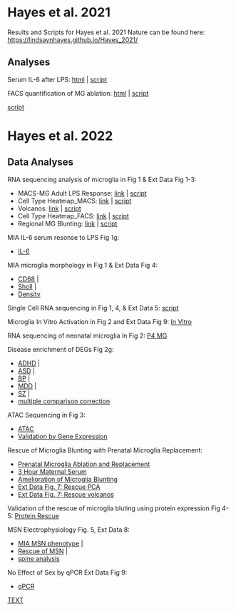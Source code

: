 # Hayes et al. 2021

Results and Scripts for Hayes et al. 2021 Nature can be found here:
https://lindsaynhayes.github.io/Hayes_2021/

## **Analyses**
Serum IL-6 after LPS: 
[html]( https://lindsaynhayes.github.io/Hayes_2021/Serum_LPS/Serum_LPS.html )  |  [script](https://github.com/lindsaynhayes/Hayes_2021/blob/gh-pages/Serum_LPS/LPS_Serum.Rmd)


FACS quantification of MG ablation: 
[html]( https://lindsaynhayes.github.io/Hayes_2021/FACS/Fig_ED7e.html )  |  [script](https://github.com/lindsaynhayes/Hayes_2021/blob/gh-pages/FACS/Fig_ED7e.Rmd)


[script](https://github.com/lindsaynhayes/Hayes_2021/blob/gh-pages//.Rmd)

# Hayes et al. 2022
## **Data Analyses**

RNA sequencing analysis of microglia in Fig 1 & Ext Data Fig 1-3:
- MACS-MG Adult LPS Response: [link]( https://lindsaynhayes.github.io/Hayes_2021/Bulk_RNAseq_MACS/DESeq2_MACS_Adult_Bulk_publication.html ) | [script](https://github.com/lindsaynhayes/Hayes_2021/blob/gh-pages/Bulk_RNAseq_MACS/DESeq2_MACS_Adult_Bulk_publication.Rmd)
- Cell Type Heatmap_MACS: [link]( https://lindsaynhayes.github.io/Hayes_2021/Bulk_RNAseq_MACS/DESeq2_MACS_Adult_Bulk_Heatmap.html )  | [script](https://github.com/lindsaynhayes/Hayes_2021/blob/gh-pages/Bulk_RNAseq_MACS/DESeq2_MACS_Adult_Bulk_Heatmap.Rmd)
- Volcanos: [link]( https://lindsaynhayes.github.io/Hayes_2021/Bulk_RNAseq_MACS/DESeq2_MACS_Adult_Bulk_Volcano.html ) | [script](https://github.com/lindsaynhayes/Hayes_2021/blob/gh-pages/Bulk_RNAseq_MACS/DESeq2_MACS_Adult_Bulk_Volcano.Rmd)
- Cell Type Heatmap_FACS: [link]( https://lindsaynhayes.github.io/Hayes_2021/Bulk_RNAseq_FACS/DESeq2_FACS_Bulk_Heatmap.html ) | [script](https://github.com/lindsaynhayes/Hayes_2021/blob/gh-pages/Bulk_RNAseq_FACS/DESeq2_FACS_Bulk_Heatmap.Rmd)
- Regional MG Blunting: [link]( https://lindsaynhayes.github.io/Hayes_2021/Bulk_RNAseq_MACS/DESeq2_MACS_Adult_Bulk_Region_publication.html) | [script](https://github.com/lindsaynhayes/Hayes_2021/blob/gh-pages/Bulk_RNAseq_MACS/DESeq2_MACS_Adult_Bulk_Region_publication.Rmd)

MIA IL-6 serum resonse to LPS Fig 1g:
- [IL-6]( https://lindsaynhayes.github.io/Hayes_2021/Serum/1g_LPS_Serum.html )

MIA microglia morphology in Fig 1 & Ext Data Fig 4:
- [CD68]( https://lindsaynhayes.github.io/Hayes_2021/MG_Morph/MG_CD68_pub.html ) |
- [Sholl]( https://lindsaynhayes.github.io/Hayes_2021/Serum/MG_Sholl.html ) |
- [Density]( https://lindsaynhayes.github.io/Hayes_2021/Serum/MG_Density_pub.html )

Single Cell RNA sequencing in Fig 1, 4, & Ext Data 5:
[script](https://github.com/lindsaynhayes/Hayes_2021/blob/gh-pages/SingleCell/10x_analysis_pub.r)
 
Microglia In Vitro Activation in Fig 2 and Ext Data Fig 9:
 [In Vitro]( https://lindsaynhayes.github.io/Hayes_2021/InVitro/210903_invitro.html )

RNA sequencing of neonatal microglia in Fig 2:
 [P4 MG]( https://lindsaynhayes.github.io/Hayes_2021/Bulk_RNAseq_P4/DESeq2_MACS_P4_Bulk_pub.html)

Disease enrichment of DEGs Fig 2g: 
- [ADHD]( https://lindsaynhayes.github.io/Hayes_2021/Disease_Enrichment/ADHD.html )  |
- [ASD]( https://lindsaynhayes.github.io/Hayes_2021/Disease_Enrichment/AUT.html )  |
- [BP]( https://lindsaynhayes.github.io/Hayes_2021/Disease_Enrichment/BPD.html )  |
- [MDD]( https://lindsaynhayes.github.io/Hayes_2021/Disease_Enrichment/DEP.html )  |
- [SZ]( https://lindsaynhayes.github.io/Hayes_2021/Disease_Enrichment/SCZ.html )  |
- [multiple comparison correction]( https://lindsaynhayes.github.io/Hayes_2021/Disease_Enrichment/P_correct.nb.html)

ATAC Sequencing in Fig 3:
- [ATAC]( https://lindsaynhayes.github.io/Hayes_2021/ATAC/210329_ATAC_v3_MvCinLPS_pub.html )
- [Validation by Gene Expression]( https://lindsaynhayes.github.io/Hayes_2021/Bulk_RNAseq_FACS/QuickPlot_Pub.html)

Rescue of Microglia Blunting with Prenatal Microglia Replacement:
- [Prenatal Microglia Ablation and Replacement]( https://lindsaynhayes.github.io/Hayes_2021/FACS/Fig_ED7e.html)
- [3 Hour Maternal Serum]( https://lindsaynhayes.github.io/Hayes_2021/Serum/Maternal_Serum.html)
- [Amelioration of Microglia Blunting]( https://lindsaynhayes.github.io/Hayes_2021/Bulk_RNAseq_Rescue_FACS/FACS_Rescue_LPS_pub.html)
- [Ext Data Fig. 7: Rescue PCA]( https://lindsaynhayes.github.io/Hayes_2021/Bulk_RNAseq_Rescue_FACS/PCA_Clust.html)
- [Ext Data Fig. 7: Rescue volcanos]( https://lindsaynhayes.github.io/Hayes_2021/Bulk_RNAseq_Rescue_FACS/Volcano.html)

Validation of the rescue of microglia bluting using protein expression Fig 4-5:
 [Protein Rescue]( https://lindsaynhayes.github.io/Hayes_2021/Protein/MSD_Cells_Rescue_Stats.html)

MSN Electrophysiology Fig. 5, Ext Data 8:
- [MIA MSN phenotype]( https://lindsaynhayes.github.io/Hayes_2021/Ephys/210907-Ephy-Analysis.html)   |
- [Rescue of MSN]( https://lindsaynhayes.github.io/Hayes_2021/Ephys/210905-Ephy-Analysis.html)   |
- [spine analysis]( https://lindsaynhayes.github.io/Hayes_2021/Ephys/Spine-Analysis_VS.html)

No Effect of Sex by qPCR Ext Data Fig 9:
- [qPCR]( https://lindsaynhayes.github.io/Hayes_2021/qPCR/QPCR-C8-26_pub.html)



[TEXT]( https://lindsaynhayes.github.io/Hayes_2021/x/y)
 


